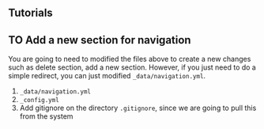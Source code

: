## Tutorials

## TO Add a new section for navigation

You are going to need to modified the files above to create a new changes such as delete section, add a new section. However, if you just need to do a simple redirect, you can just modified ``_data/navigation.yml``.

1. ``_data/navigation.yml``
2. ``_config.yml``
3. Add gitignore on the directory ``.gitignore``, since we are going to pull this from the system
